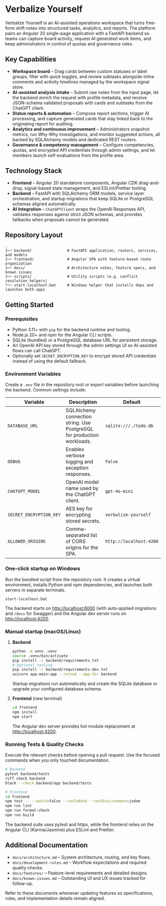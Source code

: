 # Verbalize Yourself

Verbalize Yourself is an AI-assisted operations workspace that turns free-form shift notes into structured tasks, analytics, and reports. The platform pairs an Angular 20 single-page application with a FastAPI backend so teams can capture board activity, request AI generated work items, and keep administrators in control of quotas and governance rules.

## Key Capabilities
- **Workspace board** – Drag cards between custom statuses or label groups, filter with quick toggles, and review subtasks alongside inline comments and activity timelines managed by the workspace signal store.
- **AI-assisted analysis intake** – Submit raw notes from the input page, let the backend enrich the request with profile metadata, and receive JSON-schema validated proposals with cards and subtasks from the ChatGPT client.
- **Status reports & automation** – Compose report sections, trigger AI processing, and capture generated cards that stay linked back to the originating report for auditing.
- **Analytics and continuous improvement** – Administrators snapshot metrics, run Why-Why investigations, and monitor suggested actions, all backed by SQLAlchemy models and dedicated REST routers.
- **Governance & competency management** – Configure competencies, quotas, and encrypted API credentials through admin settings, and let members launch self-evaluations from the profile area.

## Technology Stack
- **Frontend** – Angular 20 standalone components, Angular CDK drag-and-drop, signal-based state management, and ESLint/Prettier tooling.
- **Backend** – FastAPI with SQLAlchemy ORM models, service layer orchestration, and startup migrations that keep SQLite or PostgreSQL schemas aligned automatically.
- **AI Integration** – `ChatGPTClient` wraps the OpenAI Responses API, validates responses against strict JSON schemas, and provides fallbacks when proposals cannot be generated.

## Repository Layout
```
.
├── backend/                # FastAPI application, routers, services, and models
├── frontend/               # Angular SPA with feature-based route organization
├── docs/                   # Architecture notes, feature specs, and known issues
├── scripts/                # Utility scripts (e.g. conflict resolution helpers)
└── start-localhost.bat     # Windows helper that installs deps and launches both apps
```

## Getting Started
### Prerequisites
- Python 3.11+ with `pip` for the backend runtime and tooling.
- Node.js 20+ and npm for the Angular CLI scripts.
- SQLite (bundled) or a PostgreSQL database URL for persistent storage.
- An OpenAI API key stored through the admin settings UI so AI-assisted flows can call ChatGPT.
- Optionally set `SECRET_ENCRYPTION_KEY` to encrypt stored API credentials instead of using the default fallback.

### Environment Variables
Create a `.env` file in the repository root or export variables before launching the backend. Common settings include:

| Variable | Description | Default |
| --- | --- | --- |
| `DATABASE_URL` | SQLAlchemy connection string. Use PostgreSQL for production workloads. | `sqlite:///./todo.db` |
| `DEBUG` | Enables verbose logging and exception responses. | `False` |
| `CHATGPT_MODEL` | OpenAI model name used by the ChatGPT client. | `gpt-4o-mini` |
| `SECRET_ENCRYPTION_KEY` | AES key for encrypting stored secrets. | `verbalize-yourself` |
| `ALLOWED_ORIGINS` | Comma-separated list of CORS origins for the SPA. | `http://localhost:4200` |

### One-click startup on Windows
Run the bundled script from the repository root. It creates a virtual environment, installs Python and npm dependencies, and launches both servers in separate terminals.

```
start-localhost.bat
```

The backend starts on <http://localhost:8000> (with auto-applied migrations and `/docs` for Swagger) and the Angular dev server runs on <http://localhost:4200>.

### Manual startup (macOS/Linux)
1. **Backend**
   ```bash
   python -m venv .venv
   source .venv/bin/activate
   pip install -r backend/requirements.txt
   # Optional tooling
   pip install -r backend/requirements-dev.txt
   uvicorn app.main:app --reload --app-dir backend
   ```
   Startup migrations run automatically and create the SQLite database or upgrade your configured database schema.

2. **Frontend** (new terminal)
   ```bash
   cd frontend
   npm install
   npm start
   ```
   The Angular dev server provides hot module replacement at <http://localhost:4200>.

### Running Tests & Quality Checks
Execute the relevant checks before opening a pull request. Use the focused commands when you only touched documentation.

```bash
# Backend
pytest backend/tests
ruff check backend
black --check backend/app backend/tests

# Frontend
cd frontend
npm test -- --watch=false --runInBand --testEnvironment=jsdom
npm run lint
npm run format:check
npm run build
```
The backend suite uses pytest and httpx, while the frontend relies on the Angular CLI (Karma/Jasmine) plus ESLint and Prettier.

## Additional Documentation
- `docs/architecture.md` – System architecture, routing, and key flows.
- `docs/development-rules.md` – Workflow expectations and required quality checks.
- `docs/features/` – Feature-level requirements and detailed designs.
- `docs/known-issues.md` – Outstanding UI and UX issues tracked for follow-up.

Refer to these documents whenever updating features so specifications, rules, and implementation details remain aligned.
